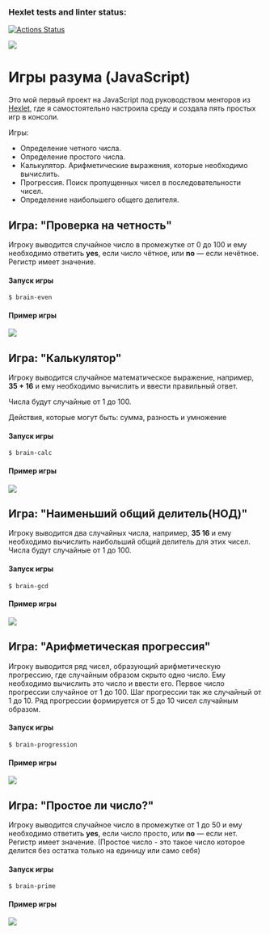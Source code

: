 ### Hexlet tests and linter status:

[![Actions Status](https://github.com/ShanyAilurus/frontend-project-44/workflows/hexlet-check/badge.svg)](https://github.com/ShanyAilurus/frontend-project-44/actions)

<a href="https://codeclimate.com/github/ShanyAilurus/frontend-project-44/maintainability"><img src="https://api.codeclimate.com/v1/badges/66fdda5c04fa1017d028/maintainability" /></a>

# Игры разума (JavaScript)

Это мой первый проект на JavaScript под руководством менторов из <a href="https://ru.hexlet.io/">Hexlet</a>, где я самостоятельно настроила среду и создала пять простых игр в консоли.

Игры:

- Определение четного числа.
- Определение простого числа.
- Калькулятор. Арифметические выражения, которые необходимо вычислить.
- Прогрессия. Поиск пропущенных чисел в последовательности чисел.
- Определение наибольшего общего делителя.

## Игра: "Проверка на четность"

Игроку выводится случайное число в промежутке от 0 до 100 и ему необходимо ответить **yes**, если число чётное, или **no** — если нечётное. Регистр имеет значение.

#### Запуск игры

```
$ brain-even
```

#### Пример игры

<a href="https://asciinema.org/a/578560" target="_blank"><img src="https://asciinema.org/a/578560.svg" /></a>

## Игра: "Калькулятор"

Игроку выводится случайное математическое выражение, например, **35 + 16** и ему необходимо вычислить и ввести правильный ответ.

Числа будут случайные от 1 до 100.

Действия, которые могут быть: сумма, разность и умножение

#### Запуск игры

```
$ brain-calc
```

#### Пример игры

<a href="https://asciinema.org/a/579127" target="_blank"><img src="https://asciinema.org/a/579127.svg" /></a>

## Игра: "Наименьший общий делитель(НОД)"

Игроку выводится два случайных числа, например, **35 16** и ему необходимо вычислить наибольший общий делитель для этих чисел.
Числа будут случайные от 1 до 100.

#### Запуск игры

```
$ brain-gcd
```

#### Пример игры

<a href="https://asciinema.org/a/579128" target="_blank"><img src="https://asciinema.org/a/579128.svg" /></a>

## Игра: "Арифметическая прогрессия"

Игроку выводится ряд чисел, образующий арифметическую прогрессию, где случайным образом скрыто одно число. Ему необходимо вычислить это число и ввести его.
Первое число прогрессии случайное от 1 до 100.
Шаг прогрессии так же случайный от 1 до 10.
Ряд прогрессии формируется от 5 до 10 чисел случайным образом.

#### Запуск игры

```
$ brain-progression
```

#### Пример игры

<a href="https://asciinema.org/a/579137" target="_blank"><img src="https://asciinema.org/a/579137.svg" /></a>

## Игра: "Простое ли число?"

Игроку выводится случайное число в промежутке от 1 до 50 и ему необходимо ответить **yes**, если число просто, или **no** — если нет. Регистр имеет значение.
(Простое число - это такое число которое делится без остатка только на единицу или само себя)

#### Запуск игры

```
$ brain-prime
```

#### Пример игры

<a href="https://asciinema.org/a/579139" target="_blank"><img src="https://asciinema.org/a/579139.svg" /></a>
